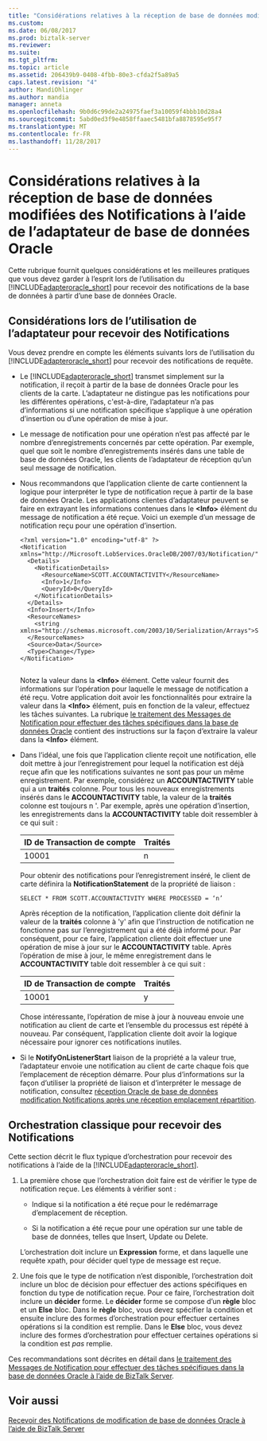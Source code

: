 ```yaml
---
title: "Considérations relatives à la réception de base de données modifiées des Notifications à l’aide de l’adaptateur de base de données Oracle | Documents Microsoft"
ms.custom: 
ms.date: 06/08/2017
ms.prod: biztalk-server
ms.reviewer: 
ms.suite: 
ms.tgt_pltfrm: 
ms.topic: article
ms.assetid: 206439b9-0408-4fbb-80e3-cfda2f5a89a5
caps.latest.revision: "4"
author: MandiOhlinger
ms.author: mandia
manager: anneta
ms.openlocfilehash: 9b0d6c99de2a24975faef3a10059f4bbb10d28a4
ms.sourcegitcommit: 5abd0ed3f9e4858ffaaec5481bfa8878595e95f7
ms.translationtype: MT
ms.contentlocale: fr-FR
ms.lasthandoff: 11/28/2017
---
```

# <a name="considerations-for-receiving-database-change-notifications-using-the-oracle-database-adapter"></a>Considérations relatives à la réception de base de données modifiées des Notifications à l’aide de l’adaptateur de base de données Oracle
Cette rubrique fournit quelques considérations et les meilleures pratiques que vous devez garder à l’esprit lors de l’utilisation du [!INCLUDE[adapteroracle_short](../../includes/adapteroracle-short-md.md)] pour recevoir des notifications de la base de données à partir d’une base de données Oracle.  
  
## <a name="considerations-while-using-the-adapter-to-receive-notifications"></a>Considérations lors de l’utilisation de l’adaptateur pour recevoir des Notifications  
 Vous devez prendre en compte les éléments suivants lors de l’utilisation du [!INCLUDE[adapteroracle_short](../../includes/adapteroracle-short-md.md)] pour recevoir des notifications de requête.  
  
-   Le [!INCLUDE[adapteroracle_short](../../includes/adapteroracle-short-md.md)] transmet simplement sur la notification, il reçoit à partir de la base de données Oracle pour les clients de la carte. L’adaptateur ne distingue pas les notifications pour les différentes opérations, c'est-à-dire, l’adaptateur n’a pas d’informations si une notification spécifique s’applique à une opération d’insertion ou d’une opération de mise à jour.  
  
-   Le message de notification pour une opération n’est pas affecté par le nombre d’enregistrements concernés par cette opération. Par exemple, quel que soit le nombre d’enregistrements insérés dans une table de base de données Oracle, les clients de l’adaptateur de réception qu’un seul message de notification.  
  
-   Nous recommandons que l’application cliente de carte contiennent la logique pour interpréter le type de notification reçue à partir de la base de données Oracle. Les applications clientes d’adaptateur peuvent se faire en extrayant les informations contenues dans le  **\<Info\>**  élément du message de notification a été reçue. Voici un exemple d’un message de notification reçu pour une opération d’insertion.  
  
    ```  
    <?xml version="1.0" encoding="utf-8" ?>   
    <Notification xmlns="http://Microsoft.LobServices.OracleDB/2007/03/Notification/">  
      <Details>  
        <NotificationDetails>  
          <ResourceName>SCOTT.ACCOUNTACTIVITY</ResourceName>   
          <Info>1</Info>   
          <QueryId>0</QueryId>   
        </NotificationDetails>  
      </Details>  
      <Info>Insert</Info>   
      <ResourceNames>  
        <string xmlns="http://schemas.microsoft.com/2003/10/Serialization/Arrays">SCOTT.ACCOUNTACTIVITY</string>   
      </ResourceNames>  
      <Source>Data</Source>   
      <Type>Change</Type>   
    </Notification>  
  
    ```  
  
     Notez la valeur dans la  **\<Info\>**  élément. Cette valeur fournit des informations sur l’opération pour laquelle le message de notification a été reçu. Votre application doit avoir les fonctionnalités pour extraire la valeur dans la  **\<Info\>**  élément, puis en fonction de la valeur, effectuez les tâches suivantes. La rubrique [le traitement des Messages de Notification pour effectuer des tâches spécifiques dans la base de données Oracle](../../adapters-and-accelerators/adapter-oracle-database/process-notification-messages-to-run-specific-tasks-in-oracle-db-using-biztalk.md) contient des instructions sur la façon d’extraire la valeur dans la  **\<Info\>**  élément.  
  
-   Dans l’idéal, une fois que l’application cliente reçoit une notification, elle doit mettre à jour l’enregistrement pour lequel la notification est déjà reçue afin que les notifications suivantes ne sont pas pour un même enregistrement. Par exemple, considérez un **ACCOUNTACTIVITY** table qui a un **traités** colonne. Pour tous les nouveaux enregistrements insérés dans le **ACCOUNTACTIVITY** table, la valeur de la **traités** colonne est toujours n '. Par exemple, après une opération d’insertion, les enregistrements dans la **ACCOUNTACTIVITY** table doit ressembler à ce qui suit :  
  
    |ID de Transaction de compte|Traités|  
    |----------------------------|---------------|  
    |10001|n|  
  
     Pour obtenir des notifications pour l’enregistrement inséré, le client de carte définira la **NotificationStatement** de la propriété de liaison :  
  
    ```  
    SELECT * FROM SCOTT.ACCOUNTACTIVITY WHERE PROCESSED = ‘n’  
    ```  
  
     Après réception de la notification, l’application cliente doit définir la valeur de la **traités** colonne à 'y' afin que l’instruction de notification ne fonctionne pas sur l’enregistrement qui a été déjà informé pour. Par conséquent, pour ce faire, l’application cliente doit effectuer une opération de mise à jour sur le **ACCOUNTACTIVITY** table. Après l’opération de mise à jour, le même enregistrement dans le **ACCOUNTACTIVITY** table doit ressembler à ce qui suit :  
  
    |ID de Transaction de compte|Traités|  
    |----------------------------|---------------|  
    |10001|y|  
  
     Chose intéressante, l’opération de mise à jour à nouveau envoie une notification au client de carte et l’ensemble du processus est répété à nouveau. Par conséquent, l’application cliente doit avoir la logique nécessaire pour ignorer ces notifications inutiles.  
  
-   Si le **NotifyOnListenerStart** liaison de la propriété a la valeur true, l’adaptateur envoie une notification au client de carte chaque fois que l’emplacement de réception démarre. Pour plus d’informations sur la façon d’utiliser la propriété de liaison et d’interpréter le message de notification, consultez [réception Oracle de base de données modification Notifications après une réception emplacement répartition](../../adapters-and-accelerators/adapter-oracle-database/receive-oracle-database-change-notifications-after-a-receive-location-breakdown.md).  
  
## <a name="typical-orchestration-for-receiving-notifications"></a>Orchestration classique pour recevoir des Notifications  
 Cette section décrit le flux typique d’orchestration pour recevoir des notifications à l’aide de la [!INCLUDE[adapteroracle_short](../../includes/adapteroracle-short-md.md)].  
  
1.  La première chose que l’orchestration doit faire est de vérifier le type de notification reçue. Les éléments à vérifier sont :  
  
    -   Indique si la notification a été reçue pour le redémarrage d’emplacement de réception.  
  
    -   Si la notification a été reçue pour une opération sur une table de base de données, telles que Insert, Update ou Delete.  
  
     L’orchestration doit inclure un **Expression** forme, et dans laquelle une requête xpath, pour décider quel type de message est reçue.  
  
2.  Une fois que le type de notification n’est disponible, l’orchestration doit inclure un bloc de décision pour effectuer des actions spécifiques en fonction du type de notification reçue. Pour ce faire, l’orchestration doit inclure un **décider** forme. Le **décider** forme se compose d’un **règle** bloc et un **Else** bloc. Dans le **règle** bloc, vous devez spécifier la condition et ensuite inclure des formes d’orchestration pour effectuer certaines opérations si la condition est remplie. Dans le **Else** bloc, vous devez inclure des formes d’orchestration pour effectuer certaines opérations si la condition est *pas* remplie.  
  
 Ces recommandations sont décrites en détail dans [le traitement des Messages de Notification pour effectuer des tâches spécifiques dans la base de données Oracle à l’aide de BizTalk Server](../../adapters-and-accelerators/adapter-oracle-database/process-notification-messages-to-run-specific-tasks-in-oracle-db-using-biztalk.md).  
  
## <a name="see-also"></a>Voir aussi  
 [Recevoir des Notifications de modification de base de données Oracle à l’aide de BizTalk Server](../../adapters-and-accelerators/adapter-oracle-database/receive-oracle-database-change-notifications-using-biztalk-server.md)